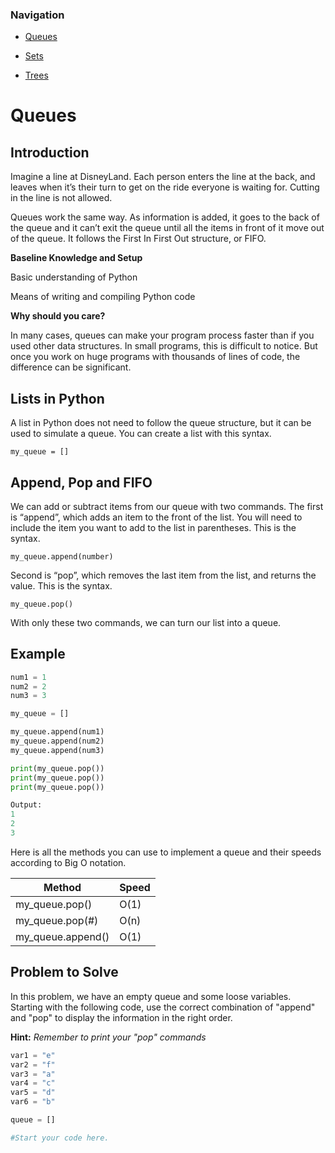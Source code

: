### Navigation
* [Queues][1]

* [Sets][2]

* [Trees][3]

[1]: https://github.com/winwin32/Python-Data-Structures-Tutorials/blob/main/queues.md

[2]: https://github.com/winwin32/Python-Data-Structures-Tutorials/blob/main/sets.md

[3]: https://github.com/winwin32/Python-Data-Structures-Tutorials/blob/main/tree.md

# Queues

## Introduction
Imagine a line at DisneyLand. Each person enters the line at the back, and leaves when it’s their turn to get on the ride everyone is waiting for. Cutting in the line is not allowed. 

Queues work the same way. As information is added, it goes to the back of the queue and it can’t exit the queue until all the items in front of it move out of the queue. It follows the First In First Out structure, or FIFO. 

**Baseline Knowledge and Setup**

Basic understanding of Python

Means of writing and compiling Python code

**Why should you care?**

In many cases, queues can make your program process faster than if you used other data structures. In small programs, this is difficult to notice. But once you work on huge programs with thousands of lines of code, the difference can be significant. 

## Lists in Python
A list in Python does not need to follow the queue structure, but it can be used to simulate a queue. 
You can create a list with this syntax. 

`my_queue = []`

## Append, Pop and FIFO
We can add or subtract items from our queue with two commands. The first is “append”, which adds an item to the front of the list. You will need to include the item you want to add to the list in parentheses. This is the syntax.

`my_queue.append(number)`

Second is “pop”, which removes the last item from the list, and returns the value. This is the syntax.

`my_queue.pop()`

With only these two commands, we can turn our list into a queue. 

## Example
``` python
num1 = 1
num2 = 2
num3 = 3

my_queue = []

my_queue.append(num1)
my_queue.append(num2)
my_queue.append(num3)

print(my_queue.pop())
print(my_queue.pop())
print(my_queue.pop())

Output: 
1
2
3
```

Here is all the methods you can use to implement a queue and their speeds according to Big O notation.

|Method|Speed|
|-|-|
| my_queue.pop() | O(1)
| my_queue.pop(#) | O(n)
| my_queue.append() | O(1)

## Problem to Solve
In this problem, we have an empty queue and some loose variables. 
Starting with the following code, use the correct combination of "append" and "pop" to display the information in the right order. 

**Hint:** *Remember to print your "pop" commands*

``` python
var1 = "e"
var2 = "f"
var3 = "a"
var4 = "c"
var5 = "d"
var6 = "b"

queue = []

#Start your code here. 
```
